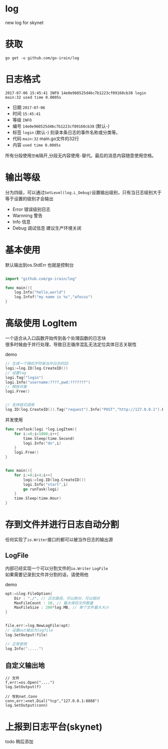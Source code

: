 # log
new log for skynet


# 获取

`go get -u github.com/go-irain/log`


# 日志格式

`2017-07-06 15:45:41 INFO 14e0e960525d46c7b1223cf09160cb38 login main:32 used time 0.0005s`

* 日期 `2017-07-06`
* 时间 `15:45:41`
* 等级 `INFO`
* 编号 `14e0e960525d46c7b1223cf09160cb38` (默认-)
* 标签 `login` (默认-) 刻录本条日志的事件名称或分类等。
* 代码 `main:32` main.go文件的32行
* 内容 `used time 0.0005s`

所有分段使用`空格`隔开,分段无内容使用`-`替代。最后的消息内容随意使用空格。


# 输出等级

分为四级，可以通过`SetLevel(log.L_Debug)`设置输出级别，只有当日志级别大于等于设置的级别才会输出

* Error 错误级别日志
* Warnning 警告
* Info 信息
* Debug 调试信息 建议生产环境关闭

# 基本使用

默认输出到os.StdErr 也就是控制台
```go

import "github.com/go-irain/log"

func main(){
    log.Info("hello,world")
    log.Infof("my name is %s","afocus")
}

```



# 高级使用 LogItem
一个适合从入口函数开始传到各个处理函数的日志块  
很多时候由于并行处理，导致日志循序混乱无法定位具体日志关联性

demo
```go
// 生成一个随机字符串当作日志的ID
logi:=log.ID(log.CreateID())
// 设置tag
logi.Tag("login")
logi.Info("username:????,pwd:???????")
// 释放对象
logi.Free()


// 支持链式调用
log.ID(log.CreateID()).Tag("request").Info("POST","http://127.0.0.1").Free()
```

并发使用
```go
func runTask(logi *log.LogItem){
    for i:=0;i<1000;i++{
        time.Sleep(time.Second)
        logi.Info("do",i)
    }
    logi.Free()
}


func main(){
    for i:=0;i<4;i++{
        logi:=log.ID(log.CreateID())
        logi.Info("start",i)
        go runTask(logi)
    }
    time.Sleep(time.Hour)
}

```


# 存到文件并进行日志自动分割

任何实现了`io.Writer`接口的都可以被当作日志的输出源  


## LogFile
内部已经实现一个可以分割文件的`io.Writer` `LogFile`  
如果需要记录到文件并分割的话，请使用他

demo
```go
opt:=&log.FileOption{
    Dir : "./", // 日志路径，可以绝对，可以相对
    MaxFileCount : 10, // 最大保存文件数量
    MaxFileSize : 200*log.MB, // 单个文件最大大小
}


file,err:=log.NewLogFile(opt)
// 设置out输出为logfile
log.SetOutput(file)

// 正常使用
log.Info(".....")
```

## 自定义输出地

```
// 文件
f,err:=os.Open("....")
log.SetOutput(f)

// 写到net.Conn
conn,err:=net.Dial("tcp","127.0.0.1:8888")
log.SetOutput(conn)
```

# 上报到日志平台(skynet)

todo 稍后添加
